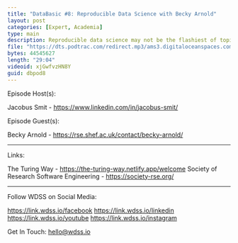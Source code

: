 ```yaml
---
title: "DataBasic #8: Reproducible Data Science with Becky Arnold"
layout: post
categories: [Expert, Academia]
type: main
description: Reproducible data science may not be the flashiest of topics, but considering many companies are willing to pay through the roof to hire someone who specialises in it, it's certainly something worth being aware of. In this episode we talk to Becky Arnold, an astrophysics researcher at Keele University and prominent contributor to The Turing Way, an online guide to doing data science the 'right' way.
file: "https://dts.podtrac.com/redirect.mp3/ams3.digitaloceanspaces.com/podcast.wdss/databasic-e8.mp3"
bytes: 44545627
length: "29:04"
videoid: xjGwfvzHN8Y
guid: dbpod8
---
```


Episode Host(s):        

Jacobus Smit - https://www.linkedin.com/in/jacobus-smit/

Episode Guest(s):

Becky Arnold - https://rse.shef.ac.uk/contact/becky-arnold/

------------------

Links:

The Turing Way - https://the-turing-way.netlify.app/welcome
Society of Research Software Engineering - https://society-rse.org/

------------------
        
Follow WDSS on Social Media:

https://link.wdss.io/facebook
https://link.wdss.io/linkedin
https://link.wdss.io/youtube
https://link.wdss.io/instagram
        
Get In Touch: hello@wdss.io

